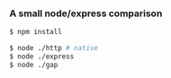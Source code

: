 ### A small node/express comparison

```bash
$ npm install
```

```bash
$ node ./http # native
$ node ./express
$ node ./gap
```